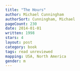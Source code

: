 ```yaml
---
title: "The Hours"
author: Michael Cunningham
authorSort: Cunningham, Michael
pageCount: 230
date: 2014-01-01
written: 1998
stars: 4
layout: post
category: book
tags: read unreviewed
mapping: USA, North America
gender: m
---
```

